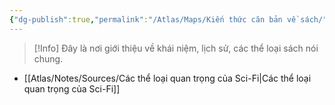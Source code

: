 ```yaml
---
{"dg-publish":true,"permalink":"/Atlas/Maps/Kiến thức căn bản về sách/","tags":["on/books"]}
---
```



> [!Info]
   Đây là nơi giới thiệu về khái niệm, lịch sử, các thể loại sách nói chung. 

- [[Atlas/Notes/Sources/Các thể loại quan trọng của Sci-Fi\|Các thể loại quan trọng của Sci-Fi]]
